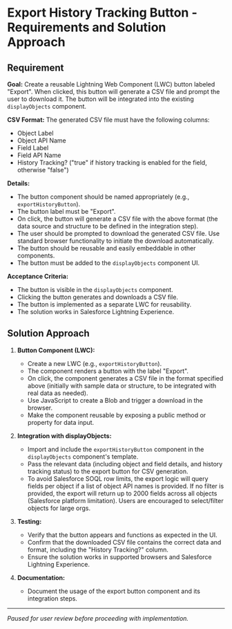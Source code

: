 # Export History Tracking Button - Requirements and Solution Approach

## Requirement

**Goal:**
Create a reusable Lightning Web Component (LWC) button labeled "Export". When clicked, this button will generate a CSV file and prompt the user to download it. The button will be integrated into the existing `displayObjects` component.

**CSV Format:**
The generated CSV file must have the following columns:

- Object Label
- Object API Name
- Field Label
- Field API Name
- History Tracking? ("true" if history tracking is enabled for the field, otherwise "false")

**Details:**

- The button component should be named appropriately (e.g., `exportHistoryButton`).
- The button label must be "Export".
- On click, the button will generate a CSV file with the above format (the data source and structure to be defined in the integration step).
- The user should be prompted to download the generated CSV file. Use standard browser functionality to initiate the download automatically.
- The button should be reusable and easily embeddable in other components.
- The button must be added to the `displayObjects` component UI.

**Acceptance Criteria:**

- The button is visible in the `displayObjects` component.
- Clicking the button generates and downloads a CSV file.
- The button is implemented as a separate LWC for reusability.
- The solution works in Salesforce Lightning Experience.

## Solution Approach

1. **Button Component (LWC):**
   - Create a new LWC (e.g., `exportHistoryButton`).
   - The component renders a button with the label "Export".
   - On click, the component generates a CSV file in the format specified above (initially with sample data or structure, to be integrated with real data as needed).
   - Use JavaScript to create a Blob and trigger a download in the browser.
   - Make the component reusable by exposing a public method or property for data input.

2. **Integration with displayObjects:**
   - Import and include the `exportHistoryButton` component in the `displayObjects` component's template.
   - Pass the relevant data (including object and field details, and history tracking status) to the export button for CSV generation.
   - To avoid Salesforce SOQL row limits, the export logic will query fields per object if a list of object API names is provided. If no filter is provided, the export will return up to 2000 fields across all objects (Salesforce platform limitation). Users are encouraged to select/filter objects for large orgs.

3. **Testing:**
   - Verify that the button appears and functions as expected in the UI.
   - Confirm that the downloaded CSV file contains the correct data and format, including the "History Tracking?" column.
   - Ensure the solution works in supported browsers and Salesforce Lightning Experience.

4. **Documentation:**
   - Document the usage of the export button component and its integration steps.

---

*Paused for user review before proceeding with implementation.*
